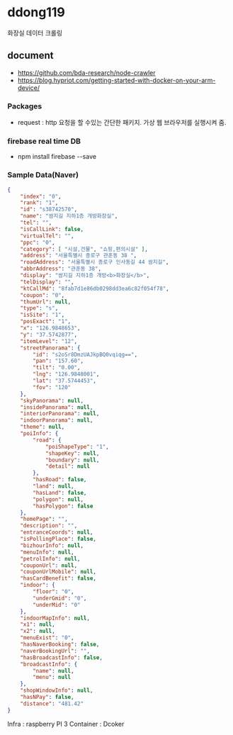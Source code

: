 # ddong119
화장실 데이터 크롤링


## document
- https://github.com/bda-research/node-crawler
- https://blog.hypriot.com/getting-started-with-docker-on-your-arm-device/


### Packages
- request : http 요청을 할 수있는 간단한 패키지. 가상 웹 브라우저를 실행시켜 줌.

### firebase real time DB
- npm install firebase --save 

### Sample Data(Naver)

```json
{
    "index": "0",
    "rank": "1",
    "id": "s38742570",
    "name": "쌈지길 지하1층 개방화장실",
    "tel": "",
    "isCallLink": false,
    "virtualTel": "",
    "ppc": "0",
    "category": [ "시설,건물", "쇼핑,편의시설" ],
    "address": "서울특별시 종로구 관훈동 38 ",
    "roadAddress": "서울특별시 종로구 인사동길 44 쌈지길",
    "abbrAddress": "관훈동 38",
    "display": "쌈지길 지하1층 개방<b>화장실</b>",
    "telDisplay": "",
    "ktCallMd": "8fab7d1e86db0298dd3ea6c82f054f78",
    "coupon": "0",
    "thumUrl": null,
    "type": "s",
    "isSite": "1",
    "posExact": "1",
    "x": "126.9848653",
    "y": "37.5742877",
    "itemLevel": "12",
    "streetPanorama": {
        "id": "s2oSr8DmzUAJkpBQ0vqiqg==",
        "pan": "157.60",
        "tilt": "0.00",
        "lng": "126.9848001",
        "lat": "37.5744453",
        "fov": "120"
    },
    "skyPanorama": null,
    "insidePanorama": null,
    "interiorPanorama": null,
    "indoorPanorama": null,
    "theme": null,
    "poiInfo": {
        "road": {
            "poiShapeType": "1",
            "shapeKey": null,
            "boundary": null,
            "detail": null
        },
        "hasRoad": false,
        "land": null,
        "hasLand": false,
        "polygon": null,
        "hasPolygon": false
    },
    "homePage": "",
    "description": "",
    "entranceCoords": null,
    "isPollingPlace": false,
    "bizhourInfo": null,
    "menuInfo": null,
    "petrolInfo": null,
    "couponUrl": null,
    "couponUrlMobile": null,
    "hasCardBenefit": false,
    "indoor": {
        "floor": "0",
        "underGmid": "0",
        "underMid": "0"
    },
    "indoorMapInfo": null,
    "x1": null,
    "x2": null,
    "menuExist": "0",
    "hasNaverBooking": false,
    "naverBookingUrl": "",
    "hasBroadcastInfo": false,
    "broadcastInfo": {
        "name": null,
        "menu": null
    },
    "shopWindowInfo": null,
    "hasNPay": false,
    "distance": "481.42"
}
```

Infra : raspberry PI 3
Container : Dcoker
